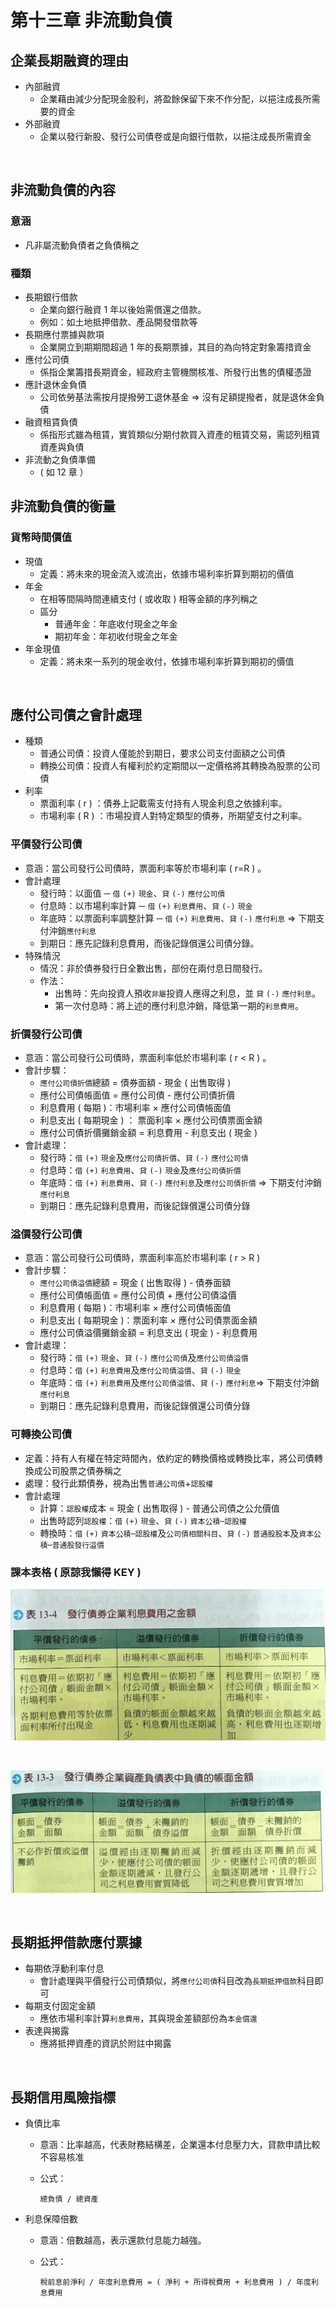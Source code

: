 # 第十三章 非流動負債

## 企業長期融資的理由

* 內部融資
  * 企業藉由減少分配現金股利，將盈餘保留下來不作分配，以挹注成長所需要的資金
* 外部融資
  * 企業以發行新股、發行公司債卷或是向銀行借款，以挹注成長所需資金

<br>

## 非流動負債的內容

### 意涵
* 凡非屬流動負債者之負債稱之

### 種類
* 長期銀行借款
  * 企業向銀行融資 1 年以後始需償還之借款。
  * 例如：如土地抵押借款、產品開發借款等
* 長期應付票據與款項
  * 企業開立到期期間超過 1 年的長期票據，其目的為向特定對象籌措資金
* 應付公司債
  * 係指企業籌措長期資金，經政府主管機關核准、所發行出售的債權憑證
* 應計退休金負債
  * 公司依勞基法需按月提撥勞工退休基金 => 沒有足額提撥者，就是退休金負債
* 融資租賃負債
  * 係指形式雖為租賃，實質類似分期付款買入資產的租賃交易，需認列租賃資產與負債
* 非流動之負債準備
  * ( 如 12 章 ）

## 非流動負債的衡量

### 貨幣時間價值
* 現值
  * 定義：將未來的現金流入或流出，依據市場利率折算到期初的價值
* 年金
  * 在相等間隔時間連續支付 ( 或收取 ) 相等金額的序列稱之
  * 區分
    * 普通年金：年底收付現金之年金
    * 期初年金：年初收付現金之年金
* 年金現值
  * 定義：將未來一系列的現金收付，依據市場利率折算到期初的價值

<br>

## 應付公司債之會計處理

* 種類
  * 普通公司債：投資人僅能於到期日，要求公司支付面額之公司債
  * 轉換公司債：投資人有權利於約定期間以一定價格將其轉換為股票的公司債
* 利率
  * 票面利率 ( r ) ：債券上記載需支付持有人現金利息之依據利率。
  * 市場利率 ( R ) ：市場投資人對特定類型的債券，所期望支付之利率。

### 平價發行公司債
* 意涵：當公司發行公司債時，票面利率等於市場利率 ( r=R ) 。
* 會計處理
  * 發行時：以面值 ─ `借` `(+)` `現金`、`貸` `(-)` `應付公司債`
  * 付息時：以市場利率計算 ─ `借` `(+)` `利息費用`、`貸` `(-)` `現金`
  * 年底時：以票面利率調整計算 ─ `借` `(+)` `利息費用`、`貸` `(-)` `應付利息` => 下期支付沖銷`應付利息`
  * 到期日：應先記錄利息費用，而後記錄償還公司債分錄。
* 特殊情況
  * 情況：非於債券發行日全數出售，部份在兩付息日間發行。
  * 作法：
    * 出售時：先向投資人預收`非屬`投資人應得之利息，並 `貸` `(-)` `應付利息`。
    * 第一次付息時：將上述的應付利息沖銷，降低第一期的`利息費用`。

### 折價發行公司債
* 意涵：當公司發行公司債時，票面利率低於市場利率 ( r < R ) 。
* 會計步驟：
  * `應付公司債折價`總額 = 債券面額 - 現金 ( 出售取得 )
  * 應付公司債帳面值 = 應付公司債 - 應付公司債折價
  * 利息費用 ( 每期 )：市場利率 × 應付公司債帳面值
  * 利息支出 ( 每期現金 ) ： 票面利率 × 應付公司債票面金額
  * 應付公司債折價攤銷金額 = 利息費用 - 利息支出 ( 現金 )
* 會計處理：
  * 發行時：`借` `(+)` `現金`及`應付公司債折價`、`貸` `(-)` `應付公司債`
  * 付息時：`借` `(+)` `利息費用`、`貸` `(-)` `現金`及`應付公司債折價`
  * 年底時：`借` `(+)` `利息費用`、`貸` `(-)` `應付利息`及`應付公司債折價` => 下期支付沖銷`應付利息`
  * 到期日：應先記錄利息費用，而後記錄償還公司債分錄

### 溢價發行公司債
* 意涵：當公司發行公司債時，票面利率高於市場利率 ( r > R )
* 會計步驟：
  * `應付公司債溢價`總額 = 現金 ( 出售取得 ) - 債券面額
  * 應付公司債帳面值 = 應付公司債 + 應付公司債溢價
  * 利息費用 ( 每期 )：市場利率 × 應付公司債帳面值
  * 利息支出 ( 每期現金 )：票面利率 × 應付公司債票面金額
  * 應付公司債溢價攤銷金額 = 利息支出 ( 現金 ) - 利息費用
* 會計處理：
  * 發行時：`借` `(+)` `現金`、`貸` `(-)` `應付公司債`及`應付公司債溢價`
  * 付息時：`借` `(+)` `利息費用`及`應付公司債溢價`、`貸` `(-)` `現金`
  * 年底時：`借` `(+)` `利息費用`及`應付公司債溢價`、`貸` `(-)` `應付利息`=> 下期支付沖銷`應付利息`
  * 到期日：應先記錄利息費用，而後記錄償還公司債分錄

### 可轉換公司債
* 定義：持有人有權在特定時間內，依約定的轉換價格或轉換比率，將公司債轉換成公司股票之債券稱之
* 處理：發行此類債券，視為出售`普通公司債`+`認股權`
* 會計處理
  * 計算：`認股權`成本 = 現金 ( 出售取得 ) - 普通公司債之公允價值
  * 出售時認列`認股權`：`借` `(+)` `現金`、`貸` `(-)` `資本公積─認股權`
  * 轉換時：`借` `(+)` `資本公積─認股權`及`公司債相關科目`、`貸` `(-)` `普通股股本`及`資本公積─普通股發行溢價`

### 課本表格 ( 原諒我懶得 KEY )

![](images/ch13-1.JPG)

<br>

![](images/ch13-2.JPG)

<br>

## 長期抵押借款應付票據
* 每期依浮動利率付息
  * 會計處理與平價發行公司債類似，將`應付公司債`科目改為`長期抵押借款`科目即可
* 每期支付固定金額
  * 應依市場利率計算`利息費用`，其與現金差額部份為`本金償還`
* 表達與揭露
  * 應將抵押資產的資訊於附註中揭露

<br>

## 長期信用風險指標
* 負債比率
  * 意涵：比率越高，代表財務結構差，企業還本付息壓力大，貸款申請比較不容易核准
  * 公式：

    ```
    總負債 / 總資產
    ```

* 利息保障倍數
  * 意涵：倍數越高，表示還款付息能力越強。
  * 公式：

    ```
    稅前息前淨利 / 年度利息費用 = ( 淨利 + 所得稅費用 + 利息費用 ) / 年度利息費用
    ```